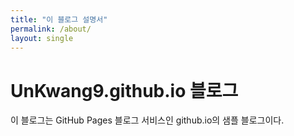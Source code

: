 ```yaml
---
title: "이 블로그 설명서"
permalink: /about/
layout: single
---
```


# UnKwang9.github.io 블로그

이 블로그는 GitHub Pages 블로그 서비스인 github.io의 샘플 블로그이다.
